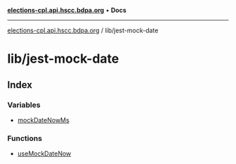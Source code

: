 [**elections-cpl.api.hscc.bdpa.org**](../../README.md) • **Docs**

***

[elections-cpl.api.hscc.bdpa.org](../../README.md) / lib/jest-mock-date

# lib/jest-mock-date

## Index

### Variables

- [mockDateNowMs](variables/mockDateNowMs.md)

### Functions

- [useMockDateNow](functions/useMockDateNow.md)
